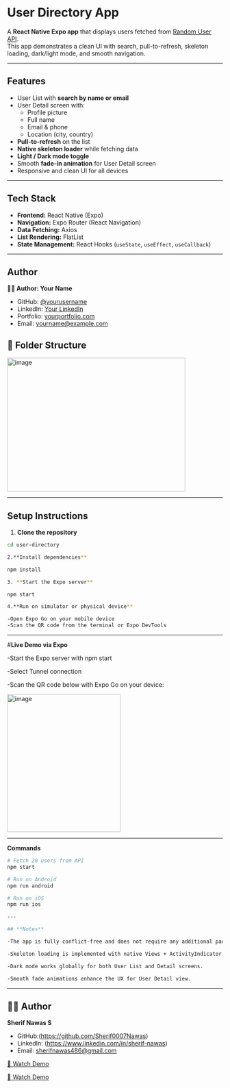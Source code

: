 # User Directory App

A **React Native Expo app** that displays users fetched from [Random User API](https://randomuser.me/api).  
This app demonstrates a clean UI with search, pull-to-refresh, skeleton loading, dark/light mode, and smooth navigation.

---

## **Features**

- User List with **search by name or email**
- User Detail screen with:
  - Profile picture
  - Full name
  - Email & phone
  - Location (city, country)
- **Pull-to-refresh** on the list
- **Native skeleton loader** while fetching data
- **Light / Dark mode toggle**
- Smooth **fade-in animation** for User Detail screen
- Responsive and clean UI for all devices

---

## **Tech Stack**

- **Frontend:** React Native (Expo)
- **Navigation:** Expo Router (React Navigation)
- **Data Fetching:** Axios
- **List Rendering:** FlatList
- **State Management:** React Hooks (`useState`, `useEffect`, `useCallback`)

---
## Author

**👨‍💻 Author: Your Name**

- GitHub: [@yourusername](https://github.com/yourusername)
- LinkedIn: [Your LinkedIn](https://linkedin.com/in/yourprofile)
- Portfolio: [yourportfolio.com](https://yourportfolio.com)
- Email: yourname@example.com

## 📂 Folder Structure  

<img width="416" height="312" alt="image" src="https://github.com/user-attachments/assets/251b899d-720e-48c1-abed-d508de3dbe6e" />

---

## **Setup Instructions**

1. **Clone the repository**
```bash
cd user-directory

2.**Install dependencies**

npm install

3. **Start the Expo server**

npm start

4.**Run on simulator or physical device**

-Open Expo Go on your mobile device
-Scan the QR code from the terminal or Expo DevTools
```
---

#**Live Demo via Expo**

-Start the Expo server with npm start

-Select Tunnel connection

-Scan the QR code below with Expo Go on your device:

<img width="265" height="322" alt="image" src="https://github.com/user-attachments/assets/724a0987-26ca-483f-8e75-030543f99726" />

---

**Commands**
```bash
# Fetch 20 users from API
npm start

# Run on Android
npm run android

# Run on iOS
npm run ios

---

## **Notes**

-The app is fully conflict-free and does not require any additional packages beyond Expo defaults.

-Skeleton loading is implemented with native Views + ActivityIndicator.

-Dark mode works globally for both User List and Detail screens.

-Smooth fade animations enhance the UX for User Detail view.
```


---

## 👨‍💻 Author

**Sherif Nawas S**

- GitHub:(https://github.com/Sherif0007Nawas) 
- LinkedIn: (https://www.linkedin.com/in/sherif-nawas)
- Email: sherifnawas486@gmail.com

[🎥 Watch Demo](https://github.com/Sherif0007Nawas/User-Directory/blob/main/videos/Project.mp4?raw=true)

[🎥 Watch Demo](./Project.mp4)
